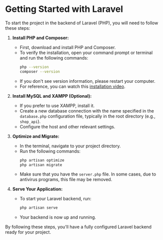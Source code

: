 # Getting Started with Laravel

To start the project in the backend of Laravel (PHP), you will need to follow these steps:

1. **Install PHP and Composer:**
   - First, download and install PHP and Composer.
   - To verify the installation, open your command prompt or terminal and run the following commands:
     ```bash
     php --version
     composer --version
     ```
   - If you don't see version information, please restart your computer.
   - For reference, you can watch this [installation video](https://www.youtube.com/watch?v=mJPAs-RUDyw).

2. **Install MySQL and XAMPP (Optional):**
   - If you prefer to use XAMPP, install it.
   - Create a new database connection with the name specified in the `database.php` configuration file, typically in the root directory (e.g., `shop_api`).
   - Configure the host and other relevant settings.

3. **Optimize and Migrate:**
   - In the terminal, navigate to your project directory.
   - Run the following commands:
     ```bash
     php artisan optimize
     php artisan migrate
     ```
   - Make sure that you have the `server.php` file. In some cases, due to antivirus programs, this file may be removed.

4. **Serve Your Application:**
   - To start your Laravel backend, run:
     ```bash
     php artisan serve
     ```
   - Your backend is now up and running.

By following these steps, you'll have a fully configured Laravel backend ready for your project.
